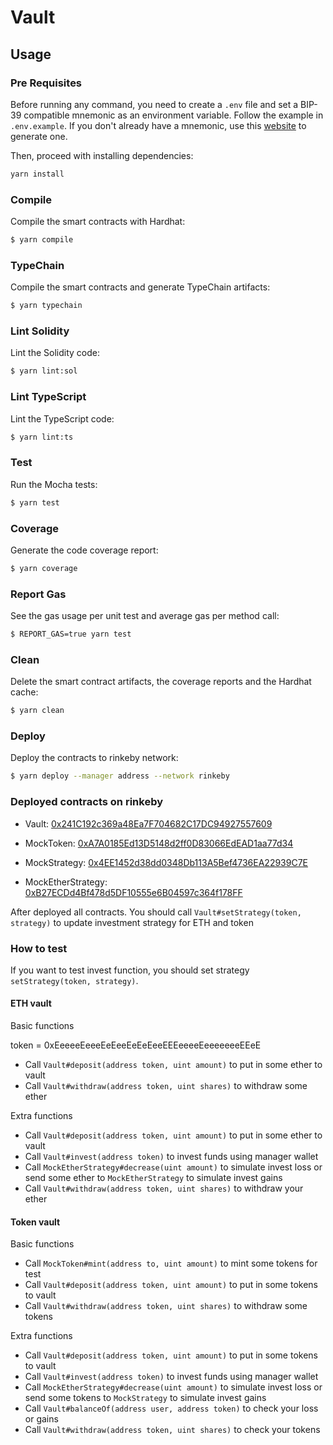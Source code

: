 # Vault

## Usage

### Pre Requisites

Before running any command, you need to create a `.env` file and set a BIP-39 compatible mnemonic as an environment
variable. Follow the example in `.env.example`. If you don't already have a mnemonic, use this [website](https://iancoleman.io/bip39/) to generate one.

Then, proceed with installing dependencies:

```sh
yarn install
```

### Compile

Compile the smart contracts with Hardhat:

```sh
$ yarn compile
```

### TypeChain

Compile the smart contracts and generate TypeChain artifacts:

```sh
$ yarn typechain
```

### Lint Solidity

Lint the Solidity code:

```sh
$ yarn lint:sol
```

### Lint TypeScript

Lint the TypeScript code:

```sh
$ yarn lint:ts
```

### Test

Run the Mocha tests:

```sh
$ yarn test
```

### Coverage

Generate the code coverage report:

```sh
$ yarn coverage
```

### Report Gas

See the gas usage per unit test and average gas per method call:

```sh
$ REPORT_GAS=true yarn test
```

### Clean

Delete the smart contract artifacts, the coverage reports and the Hardhat cache:

```sh
$ yarn clean
```

### Deploy

Deploy the contracts to rinkeby network:

```sh
$ yarn deploy --manager address --network rinkeby
```

### Deployed contracts on rinkeby

- Vault: [0x241C192c369a48Ea7F704682C17DC94927557609](https://rinkeby.etherscan.io/address/0x241C192c369a48Ea7F704682C17DC94927557609)

- MockToken: [0xA7A0185Ed13D5148d2ff0D83066EdEAD1aa77d34](https://rinkeby.etherscan.io/address/0xA7A0185Ed13D5148d2ff0D83066EdEAD1aa77d34)

- MockStrategy: [0x4EE1452d38dd0348Db113A5Bef4736EA22939C7E](https://rinkeby.etherscan.io/address/0x4EE1452d38dd0348Db113A5Bef4736EA22939C7E)

- MockEtherStrategy: [0xB27ECDd4Bf478d5DF10555e6B04597c364f178FF](https://rinkeby.etherscan.io/address/0xB27ECDd4Bf478d5DF10555e6B04597c364f178FF)

After deployed all contracts. You should call `Vault#setStrategy(token, strategy)` to update investment strategy for ETH and token

### How to test

If you want to test invest function, you should set strategy `setStrategy(token, strategy)`.

#### ETH vault

Basic functions

token = 0xEeeeeEeeeEeEeeEeEeEeeEEEeeeeEeeeeeeeEEeE

- Call `Vault#deposit(address token, uint amount)` to put in some ether to vault
- Call `Vault#withdraw(address token, uint shares)` to withdraw some ether

Extra functions

- Call `Vault#deposit(address token, uint amount)` to put in some ether to vault
- Call `Vault#invest(address token)` to invest funds using manager wallet
- Call `MockEtherStrategy#decrease(uint amount)` to simulate invest loss or send some ether to `MockEtherStrategy` to simulate invest gains
- Call `Vault#withdraw(address token, uint shares)` to withdraw your ether

#### Token vault

Basic functions

- Call `MockToken#mint(address to, uint amount)` to mint some tokens for test
- Call `Vault#deposit(address token, uint amount)` to put in some tokens to vault
- Call `Vault#withdraw(address token, uint shares)` to withdraw some tokens

Extra functions

- Call `Vault#deposit(address token, uint amount)` to put in some tokens to vault
- Call `Vault#invest(address token)` to invest funds using manager wallet
- Call `MockEtherStrategy#decrease(uint amount)` to simulate invest loss or send some tokens to `MockStrategy` to simulate invest gains
- Call `Vault#balanceOf(address user, address token)` to check your loss or gains
- Call `Vault#withdraw(address token, uint shares)` to check your tokens
